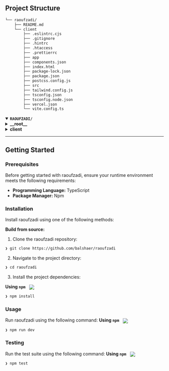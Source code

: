 

##  Project Structure

```sh
└── raoufzadi/
    ├── README.md
    └── client
        ├── .eslintrc.cjs
        ├── .gitignore
        ├── .hintrc
        ├── .htaccess
        ├── .prettierrc
        ├── app
        ├── components.json
        ├── index.html
        ├── package-lock.json
        ├── package.json
        ├── postcss.config.js
        ├── src
        ├── tailwind.config.js
        ├── tsconfig.json
        ├── tsconfig.node.json
        ├── vercel.json
        └── vite.config.ts
```



<details open>
	<summary><b><code>RAOUFZADI/</code></b></summary>
	<details> <!-- __root__ Submodule -->
		<summary><b>__root__</b></summary>
		<blockquote>
			<table>
			</table>
		</blockquote>
	</details>
	<details> <!-- client Submodule -->
		<summary><b>client</b></summary>
		<blockquote>
			<table>
			<tr>
				<td><b><a href='https://github.com/balshaer/raoufzadi/blob/master/client/.eslintrc.cjs'>.eslintrc.cjs</a></b></td>
				<td><code>❯ REPLACE-ME</code></td>
			</tr>
			<tr>
				<td><b><a href='https://github.com/balshaer/raoufzadi/blob/master/client/postcss.config.js'>postcss.config.js</a></b></td>
				<td><code>❯ REPLACE-ME</code></td>
			</tr>
			<tr>
				<td><b><a href='https://github.com/balshaer/raoufzadi/blob/master/client/tsconfig.node.json'>tsconfig.node.json</a></b></td>
				<td><code>❯ REPLACE-ME</code></td>
			</tr>
			<tr>
				<td><b><a href='https://github.com/balshaer/raoufzadi/blob/master/client/package-lock.json'>package-lock.json</a></b></td>
				<td><code>❯ REPLACE-ME</code></td>
			</tr>
			<tr>
				<td><b><a href='https://github.com/balshaer/raoufzadi/blob/master/client/.htaccess'>.htaccess</a></b></td>
				<td><code>❯ REPLACE-ME</code></td>
			</tr>
			<tr>
				<td><b><a href='https://github.com/balshaer/raoufzadi/blob/master/client/vercel.json'>vercel.json</a></b></td>
				<td><code>❯ REPLACE-ME</code></td>
			</tr>
			<tr>
				<td><b><a href='https://github.com/balshaer/raoufzadi/blob/master/client/tsconfig.json'>tsconfig.json</a></b></td>
				<td><code>❯ REPLACE-ME</code></td>
			</tr>
			<tr>
				<td><b><a href='https://github.com/balshaer/raoufzadi/blob/master/client/tailwind.config.js'>tailwind.config.js</a></b></td>
				<td><code>❯ REPLACE-ME</code></td>
			</tr>
			<tr>
				<td><b><a href='https://github.com/balshaer/raoufzadi/blob/master/client/package.json'>package.json</a></b></td>
				<td><code>❯ REPLACE-ME</code></td>
			</tr>
			<tr>
				<td><b><a href='https://github.com/balshaer/raoufzadi/blob/master/client/vite.config.ts'>vite.config.ts</a></b></td>
				<td><code>❯ REPLACE-ME</code></td>
			</tr>
			<tr>
				<td><b><a href='https://github.com/balshaer/raoufzadi/blob/master/client/index.html'>index.html</a></b></td>
				<td><code>❯ REPLACE-ME</code></td>
			</tr>
			<tr>
				<td><b><a href='https://github.com/balshaer/raoufzadi/blob/master/client/components.json'>components.json</a></b></td>
				<td><code>❯ REPLACE-ME</code></td>
			</tr>
			<tr>
				<td><b><a href='https://github.com/balshaer/raoufzadi/blob/master/client/.hintrc'>.hintrc</a></b></td>
				<td><code>❯ REPLACE-ME</code></td>
			</tr>
			</table>
			<details>
				<summary><b>src</b></summary>
				<blockquote>
					<table>
					<tr>
						<td><b><a href='https://github.com/balshaer/raoufzadi/blob/master/client/src/main.tsx'>main.tsx</a></b></td>
						<td><code>❯ REPLACE-ME</code></td>
					</tr>
					<tr>
						<td><b><a href='https://github.com/balshaer/raoufzadi/blob/master/client/src/index.css'>index.css</a></b></td>
						<td><code>❯ REPLACE-ME</code></td>
					</tr>
					<tr>
						<td><b><a href='https://github.com/balshaer/raoufzadi/blob/master/client/src/i18n.ts'>i18n.ts</a></b></td>
						<td><code>❯ REPLACE-ME</code></td>
					</tr>
					<tr>
						<td><b><a href='https://github.com/balshaer/raoufzadi/blob/master/client/src/.env.local'>.env.local</a></b></td>
						<td><code>❯ REPLACE-ME</code></td>
					</tr>
					<tr>
						<td><b><a href='https://github.com/balshaer/raoufzadi/blob/master/client/src/helper.ts'>helper.ts</a></b></td>
						<td><code>❯ REPLACE-ME</code></td>
					</tr>
					<tr>
						<td><b><a href='https://github.com/balshaer/raoufzadi/blob/master/client/src/App.tsx'>App.tsx</a></b></td>
						<td><code>❯ REPLACE-ME</code></td>
					</tr>
					<tr>
						<td><b><a href='https://github.com/balshaer/raoufzadi/blob/master/client/src/vite-env.d.ts'>vite-env.d.ts</a></b></td>
						<td><code>❯ REPLACE-ME</code></td>
					</tr>
					</table>
					<details>
						<summary><b>lib</b></summary>
						<blockquote>
							<table>
							<tr>
								<td><b><a href='https://github.com/balshaer/raoufzadi/blob/master/client/src/lib/localStorage.ts'>localStorage.ts</a></b></td>
								<td><code>❯ REPLACE-ME</code></td>
							</tr>
							<tr>
								<td><b><a href='https://github.com/balshaer/raoufzadi/blob/master/client/src/lib/utils.ts'>utils.ts</a></b></td>
								<td><code>❯ REPLACE-ME</code></td>
							</tr>
							</table>
						</blockquote>
					</details>
					<details>
						<summary><b>components</b></summary>
						<blockquote>
							<details>
								<summary><b>common</b></summary>
								<blockquote>
									<table>
									<tr>
										<td><b><a href='https://github.com/balshaer/raoufzadi/blob/master/client/src/components/common/MapComponent.tsx'>MapComponent.tsx</a></b></td>
										<td><code>❯ REPLACE-ME</code></td>
									</tr>
									<tr>
										<td><b><a href='https://github.com/balshaer/raoufzadi/blob/master/client/src/components/common/ServicesSection.tsx'>ServicesSection.tsx</a></b></td>
										<td><code>❯ REPLACE-ME</code></td>
									</tr>
									<tr>
										<td><b><a href='https://github.com/balshaer/raoufzadi/blob/master/client/src/components/common/MarqueeDemo.tsx'>MarqueeDemo.tsx</a></b></td>
										<td><code>❯ REPLACE-ME</code></td>
									</tr>
									<tr>
										<td><b><a href='https://github.com/balshaer/raoufzadi/blob/master/client/src/components/common/Footer.tsx'>Footer.tsx</a></b></td>
										<td><code>❯ REPLACE-ME</code></td>
									</tr>
									<tr>
										<td><b><a href='https://github.com/balshaer/raoufzadi/blob/master/client/src/components/common/HeroSection.tsx'>HeroSection.tsx</a></b></td>
										<td><code>❯ REPLACE-ME</code></td>
									</tr>
									<tr>
										<td><b><a href='https://github.com/balshaer/raoufzadi/blob/master/client/src/components/common/PortfolioSection.tsx'>PortfolioSection.tsx</a></b></td>
										<td><code>❯ REPLACE-ME</code></td>
									</tr>
									<tr>
										<td><b><a href='https://github.com/balshaer/raoufzadi/blob/master/client/src/components/common/Select.tsx'>Select.tsx</a></b></td>
										<td><code>❯ REPLACE-ME</code></td>
									</tr>
									<tr>
										<td><b><a href='https://github.com/balshaer/raoufzadi/blob/master/client/src/components/common/LocationSection.tsx'>LocationSection.tsx</a></b></td>
										<td><code>❯ REPLACE-ME</code></td>
									</tr>
									<tr>
										<td><b><a href='https://github.com/balshaer/raoufzadi/blob/master/client/src/components/common/ContactSection.tsx'>ContactSection.tsx</a></b></td>
										<td><code>❯ REPLACE-ME</code></td>
									</tr>
									<tr>
										<td><b><a href='https://github.com/balshaer/raoufzadi/blob/master/client/src/components/common/SelectLanguage.tsx'>SelectLanguage.tsx</a></b></td>
										<td><code>❯ REPLACE-ME</code></td>
									</tr>
									<tr>
										<td><b><a href='https://github.com/balshaer/raoufzadi/blob/master/client/src/components/common/CustomBookingDialog.tsx'>CustomBookingDialog.tsx</a></b></td>
										<td><code>❯ REPLACE-ME</code></td>
									</tr>
									<tr>
										<td><b><a href='https://github.com/balshaer/raoufzadi/blob/master/client/src/components/common/ShimmerButtonDemo.tsx'>ShimmerButtonDemo.tsx</a></b></td>
										<td><code>❯ REPLACE-ME</code></td>
									</tr>
									<tr>
										<td><b><a href='https://github.com/balshaer/raoufzadi/blob/master/client/src/components/common/Header.tsx'>Header.tsx</a></b></td>
										<td><code>❯ REPLACE-ME</code></td>
									</tr>
									<tr>
										<td><b><a href='https://github.com/balshaer/raoufzadi/blob/master/client/src/components/common/DatePickerDemo.tsx'>DatePickerDemo.tsx</a></b></td>
										<td><code>❯ REPLACE-ME</code></td>
									</tr>
									<tr>
										<td><b><a href='https://github.com/balshaer/raoufzadi/blob/master/client/src/components/common/Dialog.tsx'>Dialog.tsx</a></b></td>
										<td><code>❯ REPLACE-ME</code></td>
									</tr>
									</table>
								</blockquote>
							</details>
							<details>
								<summary><b>ui</b></summary>
								<blockquote>
									<table>
									<tr>
										<td><b><a href='https://github.com/balshaer/raoufzadi/blob/master/client/src/components/ui/toaster.tsx'>toaster.tsx</a></b></td>
										<td><code>❯ REPLACE-ME</code></td>
									</tr>
									<tr>
										<td><b><a href='https://github.com/balshaer/raoufzadi/blob/master/client/src/components/ui/input-otp.tsx'>input-otp.tsx</a></b></td>
										<td><code>❯ REPLACE-ME</code></td>
									</tr>
									<tr>
										<td><b><a href='https://github.com/balshaer/raoufzadi/blob/master/client/src/components/ui/badge.tsx'>badge.tsx</a></b></td>
										<td><code>❯ REPLACE-ME</code></td>
									</tr>
									<tr>
										<td><b><a href='https://github.com/balshaer/raoufzadi/blob/master/client/src/components/ui/Logo.tsx'>Logo.tsx</a></b></td>
										<td><code>❯ REPLACE-ME</code></td>
									</tr>
									<tr>
										<td><b><a href='https://github.com/balshaer/raoufzadi/blob/master/client/src/components/ui/breadcrumb.tsx'>breadcrumb.tsx</a></b></td>
										<td><code>❯ REPLACE-ME</code></td>
									</tr>
									<tr>
										<td><b><a href='https://github.com/balshaer/raoufzadi/blob/master/client/src/components/ui/label.tsx'>label.tsx</a></b></td>
										<td><code>❯ REPLACE-ME</code></td>
									</tr>
									<tr>
										<td><b><a href='https://github.com/balshaer/raoufzadi/blob/master/client/src/components/ui/scroll-area.tsx'>scroll-area.tsx</a></b></td>
										<td><code>❯ REPLACE-ME</code></td>
									</tr>
									<tr>
										<td><b><a href='https://github.com/balshaer/raoufzadi/blob/master/client/src/components/ui/input.tsx'>input.tsx</a></b></td>
										<td><code>❯ REPLACE-ME</code></td>
									</tr>
									<tr>
										<td><b><a href='https://github.com/balshaer/raoufzadi/blob/master/client/src/components/ui/textarea.tsx'>textarea.tsx</a></b></td>
										<td><code>❯ REPLACE-ME</code></td>
									</tr>
									<tr>
										<td><b><a href='https://github.com/balshaer/raoufzadi/blob/master/client/src/components/ui/toast.tsx'>toast.tsx</a></b></td>
										<td><code>❯ REPLACE-ME</code></td>
									</tr>
									<tr>
										<td><b><a href='https://github.com/balshaer/raoufzadi/blob/master/client/src/components/ui/shimmer-button.tsx'>shimmer-button.tsx</a></b></td>
										<td><code>❯ REPLACE-ME</code></td>
									</tr>
									<tr>
										<td><b><a href='https://github.com/balshaer/raoufzadi/blob/master/client/src/components/ui/projectSelect.tsx'>projectSelect.tsx</a></b></td>
										<td><code>❯ REPLACE-ME</code></td>
									</tr>
									<tr>
										<td><b><a href='https://github.com/balshaer/raoufzadi/blob/master/client/src/components/ui/popover.tsx'>popover.tsx</a></b></td>
										<td><code>❯ REPLACE-ME</code></td>
									</tr>
									<tr>
										<td><b><a href='https://github.com/balshaer/raoufzadi/blob/master/client/src/components/ui/select.tsx'>select.tsx</a></b></td>
										<td><code>❯ REPLACE-ME</code></td>
									</tr>
									<tr>
										<td><b><a href='https://github.com/balshaer/raoufzadi/blob/master/client/src/components/ui/button.tsx'>button.tsx</a></b></td>
										<td><code>❯ REPLACE-ME</code></td>
									</tr>
									<tr>
										<td><b><a href='https://github.com/balshaer/raoufzadi/blob/master/client/src/components/ui/drawer.tsx'>drawer.tsx</a></b></td>
										<td><code>❯ REPLACE-ME</code></td>
									</tr>
									<tr>
										<td><b><a href='https://github.com/balshaer/raoufzadi/blob/master/client/src/components/ui/dialog.tsx'>dialog.tsx</a></b></td>
										<td><code>❯ REPLACE-ME</code></td>
									</tr>
									<tr>
										<td><b><a href='https://github.com/balshaer/raoufzadi/blob/master/client/src/components/ui/marquee.tsx'>marquee.tsx</a></b></td>
										<td><code>❯ REPLACE-ME</code></td>
									</tr>
									<tr>
										<td><b><a href='https://github.com/balshaer/raoufzadi/blob/master/client/src/components/ui/navigation-menu.tsx'>navigation-menu.tsx</a></b></td>
										<td><code>❯ REPLACE-ME</code></td>
									</tr>
									<tr>
										<td><b><a href='https://github.com/balshaer/raoufzadi/blob/master/client/src/components/ui/tabs.tsx'>tabs.tsx</a></b></td>
										<td><code>❯ REPLACE-ME</code></td>
									</tr>
									<tr>
										<td><b><a href='https://github.com/balshaer/raoufzadi/blob/master/client/src/components/ui/skeleton.tsx'>skeleton.tsx</a></b></td>
										<td><code>❯ REPLACE-ME</code></td>
									</tr>
									<tr>
										<td><b><a href='https://github.com/balshaer/raoufzadi/blob/master/client/src/components/ui/switch.tsx'>switch.tsx</a></b></td>
										<td><code>❯ REPLACE-ME</code></td>
									</tr>
									<tr>
										<td><b><a href='https://github.com/balshaer/raoufzadi/blob/master/client/src/components/ui/dropdown-menu.tsx'>dropdown-menu.tsx</a></b></td>
										<td><code>❯ REPLACE-ME</code></td>
									</tr>
									<tr>
										<td><b><a href='https://github.com/balshaer/raoufzadi/blob/master/client/src/components/ui/resizable.tsx'>resizable.tsx</a></b></td>
										<td><code>❯ REPLACE-ME</code></td>
									</tr>
									<tr>
										<td><b><a href='https://github.com/balshaer/raoufzadi/blob/master/client/src/components/ui/chart.tsx'>chart.tsx</a></b></td>
										<td><code>❯ REPLACE-ME</code></td>
									</tr>
									<tr>
										<td><b><a href='https://github.com/balshaer/raoufzadi/blob/master/client/src/components/ui/avatar.tsx'>avatar.tsx</a></b></td>
										<td><code>❯ REPLACE-ME</code></td>
									</tr>
									<tr>
										<td><b><a href='https://github.com/balshaer/raoufzadi/blob/master/client/src/components/ui/ScrollToTop.tsx'>ScrollToTop.tsx</a></b></td>
										<td><code>❯ REPLACE-ME</code></td>
									</tr>
									<tr>
										<td><b><a href='https://github.com/balshaer/raoufzadi/blob/master/client/src/components/ui/calendar.tsx'>calendar.tsx</a></b></td>
										<td><code>❯ REPLACE-ME</code></td>
									</tr>
									<tr>
										<td><b><a href='https://github.com/balshaer/raoufzadi/blob/master/client/src/components/ui/tooltip.tsx'>tooltip.tsx</a></b></td>
										<td><code>❯ REPLACE-ME</code></td>
									</tr>
									<tr>
										<td><b><a href='https://github.com/balshaer/raoufzadi/blob/master/client/src/components/ui/sonner.tsx'>sonner.tsx</a></b></td>
										<td><code>❯ REPLACE-ME</code></td>
									</tr>
									<tr>
										<td><b><a href='https://github.com/balshaer/raoufzadi/blob/master/client/src/components/ui/card.tsx'>card.tsx</a></b></td>
										<td><code>❯ REPLACE-ME</code></td>
									</tr>
									</table>
								</blockquote>
							</details>
						</blockquote>
					</details>
					<details>
						<summary><b>hooks</b></summary>
						<blockquote>
							<table>
							<tr>
								<td><b><a href='https://github.com/balshaer/raoufzadi/blob/master/client/src/hooks/use-toast.ts'>use-toast.ts</a></b></td>
								<td><code>❯ REPLACE-ME</code></td>
							</tr>
							</table>
						</blockquote>
					</details>
					<details>
						<summary><b>pages</b></summary>
						<blockquote>
							<table>
							<tr>
								<td><b><a href='https://github.com/balshaer/raoufzadi/blob/master/client/src/pages/HomePage.tsx'>HomePage.tsx</a></b></td>
								<td><code>❯ REPLACE-ME</code></td>
							</tr>
							<tr>
								<td><b><a href='https://github.com/balshaer/raoufzadi/blob/master/client/src/pages/LoadingPage.tsx'>LoadingPage.tsx</a></b></td>
								<td><code>❯ REPLACE-ME</code></td>
							</tr>
							<tr>
								<td><b><a href='https://github.com/balshaer/raoufzadi/blob/master/client/src/pages/NotFoundPage.tsx'>NotFoundPage.tsx</a></b></td>
								<td><code>❯ REPLACE-ME</code></td>
							</tr>
							</table>
						</blockquote>
					</details>
					<details>
						<summary><b>context</b></summary>
						<blockquote>
							<table>
							<tr>
								<td><b><a href='https://github.com/balshaer/raoufzadi/blob/master/client/src/context/LanguageContext.tsx'>LanguageContext.tsx</a></b></td>
								<td><code>❯ REPLACE-ME</code></td>
							</tr>
							</table>
						</blockquote>
					</details>
					<details>
						<summary><b>languages</b></summary>
						<blockquote>
							<details>
								<summary><b>fr</b></summary>
								<blockquote>
									<table>
									<tr>
										<td><b><a href='https://github.com/balshaer/raoufzadi/blob/master/client/src/languages/fr/Franch.json'>Franch.json</a></b></td>
										<td><code>❯ REPLACE-ME</code></td>
									</tr>
									</table>
								</blockquote>
							</details>
							<details>
								<summary><b>ar</b></summary>
								<blockquote>
									<table>
									<tr>
										<td><b><a href='https://github.com/balshaer/raoufzadi/blob/master/client/src/languages/ar/Arabic.json'>Arabic.json</a></b></td>
										<td><code>❯ REPLACE-ME</code></td>
									</tr>
									</table>
								</blockquote>
							</details>
							<details>
								<summary><b>en</b></summary>
								<blockquote>
									<table>
									<tr>
										<td><b><a href='https://github.com/balshaer/raoufzadi/blob/master/client/src/languages/en/English.json'>English.json</a></b></td>
										<td><code>❯ REPLACE-ME</code></td>
									</tr>
									</table>
								</blockquote>
							</details>
						</blockquote>
					</details>
					<details>
						<summary><b>routes</b></summary>
						<blockquote>
							<table>
							<tr>
								<td><b><a href='https://github.com/balshaer/raoufzadi/blob/master/client/src/routes/__routes.tsx'>__routes.tsx</a></b></td>
								<td><code>❯ REPLACE-ME</code></td>
							</tr>
							</table>
						</blockquote>
					</details>
					<details>
						<summary><b>utils</b></summary>
						<blockquote>
							<table>
							<tr>
								<td><b><a href='https://github.com/balshaer/raoufzadi/blob/master/client/src/utils/animations.ts'>animations.ts</a></b></td>
								<td><code>❯ REPLACE-ME</code></td>
							</tr>
							</table>
						</blockquote>
					</details>
				</blockquote>
			</details>
			<details>
				<summary><b>app</b></summary>
				<blockquote>
					<details>
						<summary><b>css</b></summary>
						<blockquote>
							<table>
							<tr>
								<td><b><a href='https://github.com/balshaer/raoufzadi/blob/master/client/app/css/globals.css'>globals.css</a></b></td>
								<td><code>❯ REPLACE-ME</code></td>
							</tr>
							</table>
						</blockquote>
					</details>
					<details>
						<summary><b>favicon</b></summary>
						<blockquote>
							<table>
							<tr>
								<td><b><a href='https://github.com/balshaer/raoufzadi/blob/master/client/app/favicon/site.webmanifest'>site.webmanifest</a></b></td>
								<td><code>❯ REPLACE-ME</code></td>
							</tr>
							</table>
						</blockquote>
					</details>
				</blockquote>
			</details>
		</blockquote>
	</details>
</details>

---
##  Getting Started

###  Prerequisites

Before getting started with raoufzadi, ensure your runtime environment meets the following requirements:

- **Programming Language:** TypeScript
- **Package Manager:** Npm


###  Installation

Install raoufzadi using one of the following methods:

**Build from source:**

1. Clone the raoufzadi repository:
```sh
❯ git clone https://github.com/balshaer/raoufzadi
```

2. Navigate to the project directory:
```sh
❯ cd raoufzadi
```

3. Install the project dependencies:


**Using `npm`** &nbsp; [<img align="center" src="https://img.shields.io/badge/npm-CB3837.svg?style={badge_style}&logo=npm&logoColor=white" />](https://www.npmjs.com/)

```sh
❯ npm install
```




###  Usage
Run raoufzadi using the following command:
**Using `npm`** &nbsp; [<img align="center" src="https://img.shields.io/badge/npm-CB3837.svg?style={badge_style}&logo=npm&logoColor=white" />](https://www.npmjs.com/)

```sh
❯ npm run dev
```


###  Testing
Run the test suite using the following command:
**Using `npm`** &nbsp; [<img align="center" src="https://img.shields.io/badge/npm-CB3837.svg?style={badge_style}&logo=npm&logoColor=white" />](https://www.npmjs.com/)

```sh
❯ npm test
```


